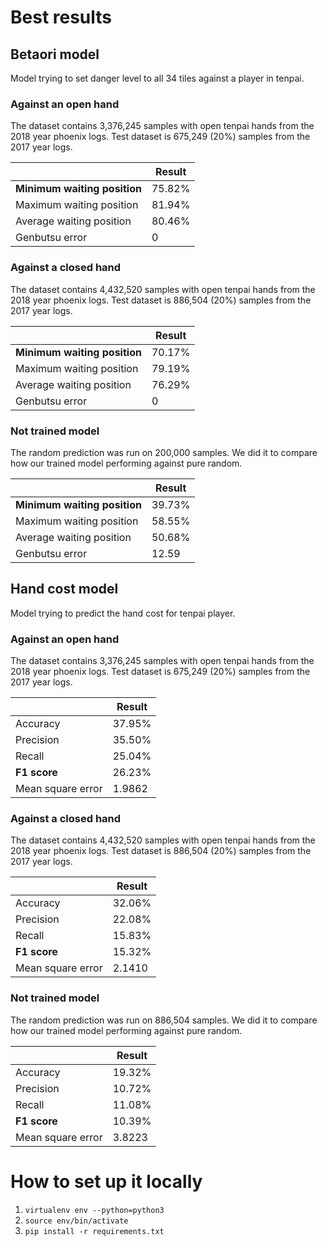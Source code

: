 # Best results

## Betaori model

Model trying to set danger level to all 34 tiles against a player in tenpai.

### Against an open hand

The dataset contains 3,376,245 samples with open tenpai hands from the 2018 year phoenix logs. Test dataset is 675,249 (20%) samples from the 2017 year logs.

|   | Result |
| --- | --- |
| **Minimum waiting position** | 75.82% |
| Maximum waiting position | 81.94% |
| Average waiting position | 80.46% |
| Genbutsu error | 0 |

### Against a closed hand

The dataset contains 4,432,520 samples with open tenpai hands from the 2018 year phoenix logs. Test dataset is 886,504 (20%) samples from the 2017 year logs.

|   | Result |
| --- | --- |
| **Minimum waiting position** | 70.17% |
| Maximum waiting position | 79.19% |
| Average waiting position | 76.29% |
| Genbutsu error | 0 |

### Not trained model

The random prediction was run on 200,000 samples. We did it to compare how our trained model performing against pure random.

|   | Result |
| --- | --- |
| **Minimum waiting position** | 39.73% |
| Maximum waiting position | 58.55% |
| Average waiting position | 50.68% |
| Genbutsu error | 12.59 |

## Hand cost model

Model trying to predict the hand cost for tenpai player.

### Against an open hand

The dataset contains 3,376,245 samples with open tenpai hands from the 2018 year phoenix logs. Test dataset is 675,249 (20%) samples from the 2017 year logs.

|   | Result |
| --- | --- |
| Accuracy | 37.95% |
| Precision | 35.50% |
| Recall | 25.04% |
| **F1 score** | 26.23% |
| Mean square error | 1.9862 |

### Against a closed hand

The dataset contains 4,432,520 samples with open tenpai hands from the 2018 year phoenix logs. Test dataset is 886,504 (20%) samples from the 2017 year logs.

|   | Result |
| --- | --- |
| Accuracy | 32.06% |
| Precision | 22.08% |
| Recall | 15.83% |
| **F1 score** | 15.32% |
| Mean square error | 2.1410 |

### Not trained model

The random prediction was run on 886,504 samples. We did it to compare how our trained model performing against pure random.

|   | Result |
| --- | --- |
| Accuracy | 19.32% |
| Precision | 10.72% |
| Recall | 11.08% |
| **F1 score** | 10.39% |
| Mean square error | 3.8223 |


# How to set up it locally

1. `virtualenv env --python=python3`
1. `source env/bin/activate`
1. `pip install -r requirements.txt`